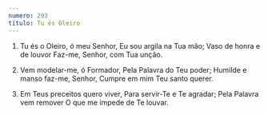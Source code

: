 ```yaml
---
numero: 293
titulo: Tu és Oleiro
---
```

1. Tu és o Oleiro, ó meu Senhor,
Eu sou argila na Tua mão;
Vaso de honra e de louvor
Faz-me, Senhor, com Tua unção.

2. Vem modelar-me, ó Formador,
Pela Palavra do Teu poder;
Humilde e manso faz-me, Senhor,
Cumpre em mim Teu santo querer.

3. Em Teus preceitos quero viver,
Para servir-Te e Te agradar;
Pela Palavra vem remover
O que me impede de Te louvar.
